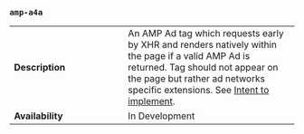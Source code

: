 <!---
Copyright 2015 The AMP HTML Authors. All Rights Reserved.

Licensed under the Apache License, Version 2.0 (the "License");
you may not use this file except in compliance with the License.
You may obtain a copy of the License at

      http://www.apache.org/licenses/LICENSE-2.0

Unless required by applicable law or agreed to in writing, software
distributed under the License is distributed on an "AS-IS" BASIS,
WITHOUT WARRANTIES OR CONDITIONS OF ANY KIND, either express or implied.
See the License for the specific language governing permissions and
limitations under the License.
-->

### <a name="amp-a4a"></a> `amp-a4a`

<table>
  <tr>
    <td width="40%"><strong>Description</strong></td>
    <td>An AMP Ad tag which requests early by XHR and renders natively
    within the page if a valid AMP Ad is returned.  Tag should not appear on the
    page but rather ad networks specific extensions.  
    See <a href="https://github.com/ampproject/amphtml/issues/3133">Intent to implement</a>.</td>
  </tr>
  <tr>
    <td width="40%"><strong>Availability</strong></td>
    <td>In Development</td>
  </tr>
  </tr>
</table>
